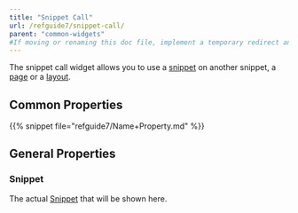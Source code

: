 ```yaml
---
title: "Snippet Call"
url: /refguide7/snippet-call/
parent: "common-widgets"
#If moving or renaming this doc file, implement a temporary redirect and let the respective team know they should update the URL in the product. See Mapping to Products for more details.
---
```



The snippet call widget allows you to use a [snippet](/refguide/snippet/) on another snippet, a [page](/refguide/page/) or a [layout](/refguide/layout/).

## Common Properties

{{% snippet file="refguide7/Name+Property.md" %}}

## General Properties

### Snippet

The actual [Snippet](/refguide/snippet/) that will be shown here.
